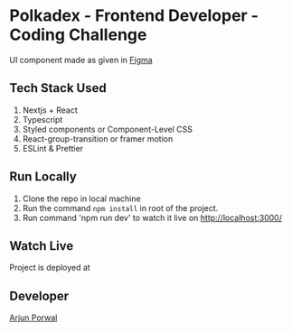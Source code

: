 # Polkadex - Frontend Developer - Coding Challenge

UI component made as given in [Figma](https://www.figma.com/proto/6toqGDBQmJuw8NB8z5TQN4/Search-Challenge?page-id=0%3A1&node-id=2%3A1388&viewport=383%2C430%2C0.47&scaling=scale-down&starting-point-node-id=2%3A443&show-proto-sidebar=1)

## Tech Stack Used 
1. Nextjs + React
2. Typescript
3. Styled components or Component-Level CSS
4. React-group-transition or framer motion
6. ESLint & Prettier

## Run Locally
1. Clone the repo in local machine
2. Run the command `npm install` in root of the project.
3. Run command 'npm run dev' to watch it live on [http://localhost:3000/](http://localhost:3000/) 

## Watch Live
Project is deployed at []()

## Developer
[Arjun Porwal](https://github.com/ap211unitech/)